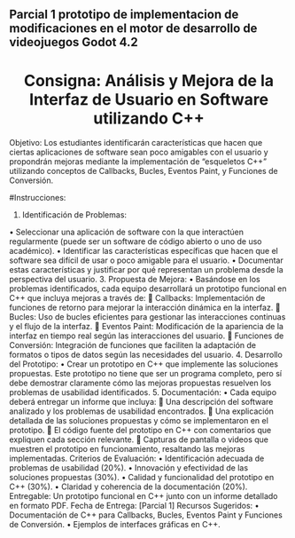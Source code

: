 ## Parcial 1 prototipo de implementacion de modificaciones en el motor de desarrollo de videojuegos Godot 4.2 

<h1 align="center">
Consigna: Análisis y Mejora de la Interfaz de Usuario en Software utilizando C++	
</h1>

Objetivo: Los estudiantes identificarán características que hacen que ciertas aplicaciones de software sean poco amigables con el usuario y propondrán mejoras mediante la implementación de “esqueletos C++” utilizando conceptos de Callbacks, Bucles, Eventos Paint, y Funciones de Conversión.

#Instrucciones:

1.	Identificación de Problemas:
   
•	Seleccionar una aplicación de software con la que interactúen regularmente (puede ser un software de código abierto o uno de uso académico).
•	Identificar las características específicas que hacen que el software sea difícil de usar o poco amigable para el usuario.
•	Documentar estas características y justificar por qué representan un problema desde la perspectiva del usuario.
3.	Propuesta de Mejora:
•	Basándose en los problemas identificados, cada equipo desarrollará un prototipo funcional en C++ que incluya mejoras a través de:
	Callbacks: Implementación de funciones de retorno para mejorar la interacción dinámica en la interfaz.
	Bucles: Uso de bucles eficientes para gestionar las interacciones continuas y el flujo de la interfaz.
	Eventos Paint: Modificación de la apariencia de la interfaz en tiempo real según las interacciones del usuario.
	Funciones de Conversión: Integración de funciones que faciliten la adaptación de formatos o tipos de datos según las necesidades del usuario.
4.	Desarrollo del Prototipo:
•	Crear un prototipo en C++ que implemente las soluciones propuestas. Este prototipo no tiene que ser un programa completo, pero sí debe demostrar claramente cómo las mejoras propuestas resuelven los problemas de usabilidad identificados.
5.	Documentación:
•	Cada equipo deberá entregar un informe que incluya:
	Una descripción del software analizado y los problemas de usabilidad encontrados.
	Una explicación detallada de las soluciones propuestas y cómo se implementaron en el prototipo.
	El código fuente del prototipo en C++ con comentarios que expliquen cada sección relevante.
	Capturas de pantalla o videos que muestren el prototipo en funcionamiento, resaltando las mejoras implementadas.
Criterios de Evaluación:
•	Identificación adecuada de problemas de usabilidad (20%).
•	Innovación y efectividad de las soluciones propuestas (30%).
•	Calidad y funcionalidad del prototipo en C++ (30%).
•	Claridad y coherencia de la documentación (20%).
Entregable: Un prototipo funcional en C++ junto con un informe detallado en formato PDF.
Fecha de Entrega: [Parcial 1]
Recursos Sugeridos:
•	Documentación de C++ para Callbacks, Bucles, Eventos Paint y Funciones de Conversión.
•	Ejemplos de interfaces gráficas en C++.
